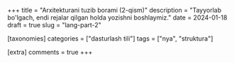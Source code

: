 +++
title = "Arxitekturani tuzib borami (2-qism)"
description = "Tayyorlab bo'lgach, endi rejalar qilgan holda yozishni boshlaymiz."
date = 2024-01-18
draft = true
slug = "lang-part-2"

[taxonomies]
categories = ["dasturlash tili"]
tags = ["nya", "struktura"]

[extra]
comments = true
+++


